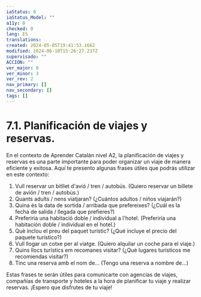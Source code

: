 ```yaml
---
iaStatus: 0
iaStatus_Model: ""
a11y: 0
checked: 0
lang: ES
translations: 
created: 2024-05-05T19:41:53.166Z
modified: 2024-06-10T15:26:27.237Z
supervisado: ""
ACCION: ""
ver_major: 0
ver_minor: 3
ver_rev: 2
nav_primary: []
nav_secondary: []
tags: []
---
```

# 7.1. Planificación de viajes y reservas.

En el contexto de Aprender Catalán nivel A2, la planificación de viajes y reservas es una parte importante para poder organizar un viaje de manera eficiente y exitosa. Aquí te presento algunas frases útiles que podrás utilizar en este contexto:

1. Vull reservar un bitllet d'avió / tren / autobús. (Quiero reservar un billete de avión / tren / autobús.)
2. Quants adults / nens viatjaran? (¿Cuántos adultos / niños viajarán?)
3. Quina és la data de sortida / arribada que prefereixes? (¿Cuál es la fecha de salida / llegada que prefieres?)
4. Preferiria una habitació doble / individual a l'hotel. (Preferiría una habitación doble / individual en el hotel.)
5. Què inclou el preu del paquet turístic? (¿Qué incluye el precio del paquete turístico?)
6. Vull llogar un cotxe per al viatge. (Quiero alquilar un coche para el viaje.)
7. Quins llocs turístics em recomanes visitar? (¿Qué lugares turísticos me recomiendas visitar?)
8. Tinc una reserva amb el nom de... (Tengo una reserva a nombre de...)

Estas frases te serán útiles para comunicarte con agencias de viajes, compañías de transporte y hoteles a la hora de planificar tu viaje y realizar reservas. ¡Espero que disfrutes de tu viaje!
